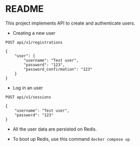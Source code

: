 # README

This project implements API to create and authenticate users.

* Creating a new user
```
POST api/v1/registrations

{
    "user": {
        "username": "Test user",
        "password": "123",
        "password_confirmation": "123"
    }
}

```

* Log in an user
```
POST api/v1/sessions

{
    "username": "Test user",
    "password": "123"   
}

```

* All the user data are persisted on Redis.

* To boot up Redis, use this command `docker compose up`
